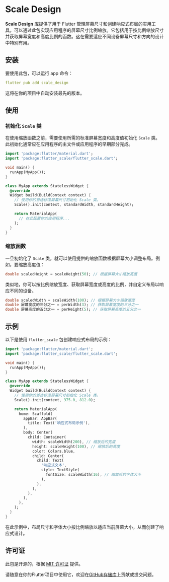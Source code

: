 # Scale Design

**Scale Design** 库提供了用于 Flutter 管理屏幕尺寸和创建响应式布局的实用工具，可以通过此包实现应用程序的屏幕尺寸比例缩放。它包括用于按比例缩放尺寸并获取屏幕宽度和高度比例的函数。这在需要适应不同设备屏幕尺寸和方向的设计中特别有用。

## 安装

要使用此包，可以运行 app 命令：

```yaml
flutter pub add scale_design
```

这将在你的项目中自动安装最先的版本。

## 使用

### 初始化 `Scale` 类

在使用缩放函数之前，需要使用所需的标准屏幕宽度和高度值初始化 `Scale` 类。此初始化通常应在应用程序的主文件或应用程序的早期部分完成。

```dart
import 'package:flutter/material.dart';
import 'package:flutter_scale/flutter_scale.dart';

void main() {
  runApp(MyApp());
}

class MyApp extends StatelessWidget {
  @override
  Widget build(BuildContext context) {
    // 使用你的首选标准屏幕尺寸初始化 Scale 类。
    Scale().init(context, standardWidth, standardHeight);

    return MaterialApp(
      // 在此配置你的应用程序...
    );
  }
}
```

### 缩放函数

一旦初始化了 `Scale` 类，就可以使用提供的缩放函数根据屏幕大小调整布局。例如，要缩放高度值：

```dart
double scaledHeight = scaleHeight(50); // 根据屏幕大小缩放高度
```

类似地，你可以按比例缩放宽度、获取屏幕宽度或高度的比例，并自定义布局以响应不同的设备。

```dart
double scaledWidth = scaleWidth(100); // 根据屏幕大小缩放宽度
double 屏幕宽度的三分之一 = perWidth(3); // 获取屏幕宽度的三分之一
double 屏幕高度的五分之一 = perHeight(5); // 获取屏幕高度的五分之一
```

## 示例

以下是使用 `flutter_scale` 包创建响应式布局的示例：

```dart
import 'package:flutter/material.dart';
import 'package:flutter_scale/flutter_scale.dart';

void main() {
  runApp(MyApp());
}

class MyApp extends StatelessWidget {
  @override
  Widget build(BuildContext context) {
    // 使用你的首选标准屏幕尺寸初始化 Scale 类。
    Scale().init(context, 375.0, 812.0);

    return MaterialApp(
      home: Scaffold(
        appBar: AppBar(
          title: Text('响应式布局示例'),
        ),
        body: Center(
          child: Container(
            width: scaleWidth(200), // 缩放后的宽度
            height: scaleHeight(100), // 缩放后的高度
            color: Colors.blue,
            child: Center(
              child: Text(
                '响应式文本',
                style: TextStyle(
                  fontSize: scaleWidth(16), // 缩放后的字体大小
                ),
              ),
            ),
          ),
        ),
      ),
    );
  }
}
```

在此示例中，布局尺寸和字体大小按比例缩放以适应当前屏幕大小，从而创建了响应式设计。


## 许可证

此包是开源的，根据 [MIT 许可证](LICENSE) 提供。

请随意在你的Flutter项目中使用它，欢迎在[GitHub存储库](https://github.com/jacklee1995/flutter_scale_design)上贡献或提交问题。
